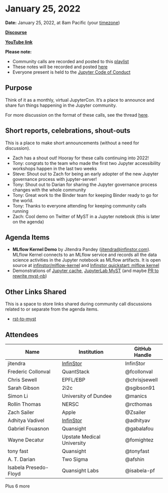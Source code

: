 # January 25, 2022

**Date:** January 25, 2022, at 8am Pacific (your [timezone](https://arewemeetingyet.com/Los%20Angeles/2022-01-25/8:00/Jupyter%20Community%20Call))

**[Discourse](https://discourse.jupyter.org/t/jupyter-community-calls/668)**

**[YouTube link](https://youtu.be/zMBAEtEygOA)** 

**Please note:**
- Community calls are recorded and posted to this [playlist](https://www.youtube.com/playlist?list=PLUrHeD2K9Cmkoamm4NjLmvXC4Y6E1o8SP)
- These notes will be recorded and posted [here](https://jupyter.readthedocs.io/en/latest/community/community-call-notes/index.html)
- Everyone present is held to the [Jupyter Code of Conduct](https://jupyter.org/conduct)

## Purpose

Think of it as a monthly, virtual JupyterCon. It’s a place to announce and share fun things happening in the Jupyter community.

For more discussion on the format of these calls, see the thread [here](https://discourse.jupyter.org/t/reviving-the-all-jupyter-team-meetings/423).

## Short reports, celebrations, shout-outs

This is a place to make short announcements (without a need for discussion). 

* Zach has a shout out! Hooray for these calls continuing into 2022!
* Tony: congrats to the team who made the first two Jupyter accessibility workshops happen in the last two weeks
* Steve: Shout out to Zach for being an early adopter of the new Jupyter governance process with jupyter-server!
* Tony: Shout out to Darian for sharing the Jupyter governance process changes with the whole community
* Tony: Great work to the Binder team for keeping Binder ready to go for the world.
* Tony: Thanks to everyone attending for keeping community calls running
* Zach: Cool demo on Twitter of MyST in a Jupyter notebook (this is later on the agenda)

## Agenda Items

* **MLflow Kernel Demo** by Jitendra Pandey (jitendra@infinstor.com). MLflow Kernel connects to an MLflow service and records all the data science activities in the Jupyter notebook as MLflow artifacts. It is open source at [infinstor/mlflow-kernel](https://github.com/infinstor/mlflow-kernel) and [Infinstor quickstart: mlflow kernel](https://www.infinstor.com/quickstart/mlflow-kernel.)
* Demonstrations of [Jupyter cache](https://jupyter-cache.readthedocs.io), [JupyterLab MyST](https://github.com/executablebooks/jupyterlab-myst) (and maybe [PR to rewrite myst-nb](https://github.com/executablebooks/MyST-NB/pull/380))

## Other Links Shared

This is a space to store links shared during community call discussions related to or separate from the agenda items.

- [rst-to-myst](https://github.com/executablebooks/rst-to-myst)

## Attendees 

|   Name   |           Institution     | GitHub Handle|
|----------|---------------------------|--------------|
| jitendra |  [InfinStor](https://www.infinstor.com/)    | InfinStor
| Frederic Collonval | QuantStack | @fcollonval | 
| Chris Sewell | EPFL/EBP | @chrisjsewell
| Sarah Gibson | 2i2c | @sgibson91
| Simon Li | University of Dundee | @manics
| Rollin Thomas | NERSC | @rcthomas 
| Zach Sailer | Apple | @Zsailer
| Adhitya Vadivel |  [InfinStor](https://www.infinstor.com/)    | @adhityav
| Gabriel Fouasnon | Quansight | @gabalafou |
| Wayne Decatur | Upstate Medical University | @fomightez
| tony fast | Quansight | @tonyfast |
| A. T. Darian | Two Sigma | @afshin |
| Isabela Presedo-Floyd | Quansight Labs | @isabela-pf |

Plus 6 more
